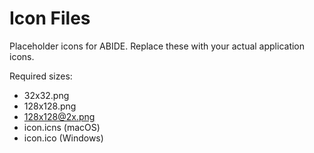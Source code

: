 # Icon Files

Placeholder icons for ABIDE. Replace these with your actual application icons.

Required sizes:
- 32x32.png
- 128x128.png
- 128x128@2x.png
- icon.icns (macOS)
- icon.ico (Windows)